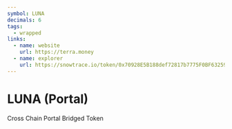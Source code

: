 ```yaml
---
symbol: LUNA
decimals: 6
tags:
  - wrapped
links:
  - name: website
    url: https://terra.money
  - name: explorer
    url: https://snowtrace.io/token/0x70928E5B188def72817b7775F0BF6325968e563B
---
```


# LUNA (Portal)

Cross Chain Portal Bridged Token
